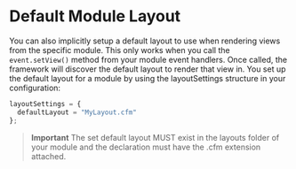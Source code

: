 # Default Module Layout

You can also implicitly setup a default layout to use when rendering views from the specific module. This only works when you call the `event.setView()` method from your module event handlers. Once called, the framework will discover the default layout to render that view in. You set up the default layout for a module by using the layoutSettings structure in your configuration:

```js
layoutSettings = {
  defaultLayout = "MyLayout.cfm"
};
```

> **Important** The set default layout MUST exist in the layouts folder of your module and the declaration must have the .cfm extension attached. 